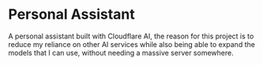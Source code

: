 # Personal Assistant

A personal assistant built with Cloudflare AI, the reason for this project is to reduce my reliance on other AI services while also being able to expand the models that I can use, without needing a massive server somewhere.